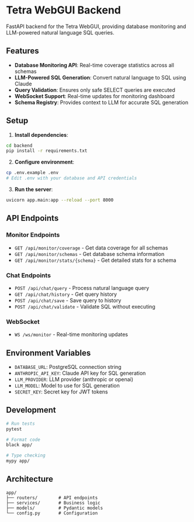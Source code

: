 # Tetra WebGUI Backend

FastAPI backend for the Tetra WebGUI, providing database monitoring and LLM-powered natural language SQL queries.

## Features

- **Database Monitoring API**: Real-time coverage statistics across all schemas
- **LLM-Powered SQL Generation**: Convert natural language to SQL using Claude
- **Query Validation**: Ensures only safe SELECT queries are executed
- **WebSocket Support**: Real-time updates for monitoring dashboard
- **Schema Registry**: Provides context to LLM for accurate SQL generation

## Setup

1. **Install dependencies**:
```bash
cd backend
pip install -r requirements.txt
```

2. **Configure environment**:
```bash
cp .env.example .env
# Edit .env with your database and API credentials
```

3. **Run the server**:
```bash
uvicorn app.main:app --reload --port 8000
```

## API Endpoints

### Monitor Endpoints
- `GET /api/monitor/coverage` - Get data coverage for all schemas
- `GET /api/monitor/schemas` - Get database schema information
- `GET /api/monitor/stats/{schema}` - Get detailed stats for a schema

### Chat Endpoints
- `POST /api/chat/query` - Process natural language query
- `GET /api/chat/history` - Get query history
- `POST /api/chat/save` - Save query to history
- `POST /api/chat/validate` - Validate SQL without executing

### WebSocket
- `WS /ws/monitor` - Real-time monitoring updates

## Environment Variables

- `DATABASE_URL`: PostgreSQL connection string
- `ANTHROPIC_API_KEY`: Claude API key for SQL generation
- `LLM_PROVIDER`: LLM provider (anthropic or openai)
- `LLM_MODEL`: Model to use for SQL generation
- `SECRET_KEY`: Secret key for JWT tokens

## Development

```bash
# Run tests
pytest

# Format code
black app/

# Type checking
mypy app/
```

## Architecture

```
app/
├── routers/        # API endpoints
├── services/       # Business logic
├── models/         # Pydantic models
└── config.py       # Configuration
```
